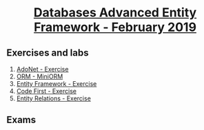 # <a href="https://softuni.bg/trainings/2251/databases-advanced-entity-framework-february-2019"><p align="center"> Databases Advanced Entity Framework - February 2019<p>
</a>



## Exercises and labs
1. <a href="https://github.com/PhilShishov/Software-University/tree/master/Databases%20Advanced%20-%20Entity%20Framework/Homeworks/01.AdoNet_Exercise" > AdoNet - Exercise</a> 
2. <a href="https://github.com/PhilShishov/Software-University/tree/master/Databases%20Advanced%20-%20Entity%20Framework/Homeworks/02.ORMFundamentals_MiniORM" > ORM - MiniORM</a> 
3. <a href="https://github.com/PhilShishov/Software-University/tree/master/Databases%20Advanced%20-%20Entity%20Framework/Homeworks/03.EntityFramework_Exercise" > Entity Framework - Exercise</a> 
4. <a href="https://github.com/PhilShishov/Software-University/tree/master/Databases%20Advanced%20-%20Entity%20Framework/Homeworks/04.CodeFirst_Exercise" > Code First - Exercise</a> 
5. <a href="https://github.com/PhilShishov/Software-University/tree/master/Databases%20Advanced%20-%20Entity%20Framework/Homeworks/05.EntityRelations_Exercise" > Entity Relations - Exercise</a>

## Exams
